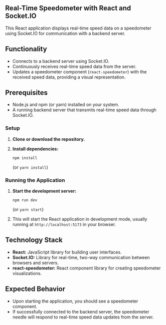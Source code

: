 ## Real-Time Speedometer with React and Socket.IO

This React application displays real-time speed data on a speedometer using Socket.IO for communication with a backend server. 

## Functionality

- Connects to a backend server using Socket.IO.
- Continuously receives real-time speed data from the server.
- Updates a speedometer component (`react-speedometer`) with the received speed data, providing a visual representation.

## Prerequisites

- Node.js and npm (or yarn) installed on your system.
- A running backend server that transmits real-time speed data through Socket.IO.

### Setup

1. **Clone or download the repository.**
2. **Install dependencies:**

   ```
   npm install
   ```

   (or `yarn install`)

### Running the Application

1. **Start the development server:**

   ```
   npm run dev
   ```

   (or `yarn start`)

2. This will start the React application in development mode, usually running at `http://localhost:5173` in your browser.

## Technology Stack

- **React:** JavaScript library for building user interfaces.
- **Socket.IO:** Library for real-time, two-way communication between browsers and servers.
- **react-speedometer:** React component library for creating speedometer visualizations.

## Expected Behavior

- Upon starting the application, you should see a speedometer component.
- If successfully connected to the backend server, the speedometer needle will respond to real-time speed data updates from the server.
